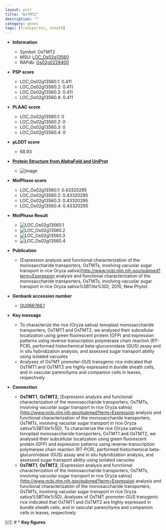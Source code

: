 ```yaml
---
layout: post
title: "OsTMT2"
description: ""
category: genes
tags: [transporter, sheath]
---
```


* **Information**  
    + Symbol: OsTMT2  
    + MSU: [LOC_Os02g13560](http://rice.plantbiology.msu.edu/cgi-bin/ORF_infopage.cgi?orf=LOC_Os02g13560)  
    + RAPdb: [Os02g0229400](http://rapdb.dna.affrc.go.jp/viewer/gbrowse_details/irgsp1?name=Os02g0229400)  

* **PSP score**  
    + LOC_Os02g13560.1: 0.411 
    + LOC_Os02g13560.2: 0.411 
    + LOC_Os02g13560.3: 0.411 
    + LOC_Os02g13560.4: 0.411 

* **PLAAC score**  
    + LOC_Os02g13560.1: 0 
    + LOC_Os02g13560.2: 0 
    + LOC_Os02g13560.3: 0 
    + LOC_Os02g13560.4: 0 

* **pLDDT score**
    + 68.93

* **[Protein Structure from AlphaFold and UniProt](https://www.uniprot.org/uniprotkb/Q6H536/entry#structure)**
    + ![image](https://ricepsp.github.io/images/Q6/AF-Q6H536-F1.png)

* **MolPhase score**
    + LOC_Os02g13560.1: 0.43320295
    + LOC_Os02g13560.2: 0.43320295
    + LOC_Os02g13560.3: 0.43320295
    + LOC_Os02g13560.4: 0.43320295

* **MolPhase Result**
    + ![LOC_Os02g13560.1](https://304243504.github.io/Pictures/LOC_Os02g/LOC_Os02g13560.1.png)
    + ![LOC_Os02g13560.2](https://304243504.github.io/Pictures/LOC_Os02g/LOC_Os02g13560.2.png)
    + ![LOC_Os02g13560.3](https://304243504.github.io/Pictures/LOC_Os02g/LOC_Os02g13560.3.png)
    + ![LOC_Os02g13560.4](https://304243504.github.io/Pictures/LOC_Os02g/LOC_Os02g13560.4.png)

* **Publication**  
    + [Expression analysis and functional characterization of the monosaccharide transporters, OsTMTs, involving vacuolar sugar transport in rice Oryza sativa](http://www.ncbi.nlm.nih.gov/pubmed?term=Expression analysis and functional characterization of the monosaccharide transporters, OsTMTs, involving vacuolar sugar transport in rice Oryza sativa%5BTitle%5D), 2010, New Phytol.

* **Genbank accession number**  
    + [GU066766.1](http://www.ncbi.nlm.nih.gov/nuccore/GU066766.1)

* **Key message**  
    + To characterize the rice (Oryza sativa) tonoplast monosaccharide transporters, OsTMT1 and OsTMT2, we analysed their subcellular localization using green fluorescent protein (GFP) and expression patterns using reverse-transcription polymerase chain reaction (RT-PCR), performed histochemical beta-glucuronidase (GUS) assay and in situ hybridization analysis, and assessed sugar transport ability using isolated vacuoles
    + Analyses of OsTMT promoter-GUS transgenic rice indicated that OsTMT1 and OsTMT2 are highly expressed in bundle sheath cells, and in vascular parenchyma and companion cells in leaves, respectively

* **Connection**  
    + __OsTMT1__, __OsTMT2__, [Expression analysis and functional characterization of the monosaccharide transporters, OsTMTs, involving vacuolar sugar transport in rice Oryza sativa](http://www.ncbi.nlm.nih.gov/pubmed?term=Expression analysis and functional characterization of the monosaccharide transporters, OsTMTs, involving vacuolar sugar transport in rice Oryza sativa%5BTitle%5D), To characterize the rice (Oryza sativa) tonoplast monosaccharide transporters, OsTMT1 and OsTMT2, we analysed their subcellular localization using green fluorescent protein (GFP) and expression patterns using reverse-transcription polymerase chain reaction (RT-PCR), performed histochemical beta-glucuronidase (GUS) assay and in situ hybridization analysis, and assessed sugar transport ability using isolated vacuoles
    + __OsTMT1__, __OsTMT2__, [Expression analysis and functional characterization of the monosaccharide transporters, OsTMTs, involving vacuolar sugar transport in rice Oryza sativa](http://www.ncbi.nlm.nih.gov/pubmed?term=Expression analysis and functional characterization of the monosaccharide transporters, OsTMTs, involving vacuolar sugar transport in rice Oryza sativa%5BTitle%5D), Analyses of OsTMT promoter-GUS transgenic rice indicated that OsTMT1 and OsTMT2 are highly expressed in bundle sheath cells, and in vascular parenchyma and companion cells in leaves, respectively

[//]: # * **Key figures**  



